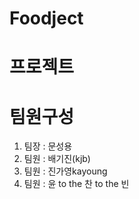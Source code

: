 # Foodject 

# 프로젝트 
# 팀원구성
1. 팀장 : 문성용
2. 팀원 : 배기진(kjb)
3. 팀원 : 진가영kayoung
4. 팀원 : 윤 to the 찬 to the 빈




